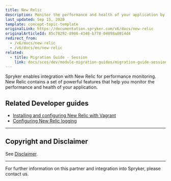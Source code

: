 ```yaml
---
title: New Relic
description: Monitor the performance and health of your application by integrating New Relic into the Spryker Commerce OS.
last_updated: Sep 15, 2020
template: concept-topic-template
originalLink: https://documentation.spryker.com/v6/docs/new-relic
originalArticleId: 85c78292-8986-4348-b778-04898a8014d4
redirect_from:
  - /v6/docs/new-relic
  - /v6/docs/en/new-relic
related:
  - title: Migration Guide - Session
    link: docs/scos/dev/module-migration-guides/migration-guide-session.html
---
```


Spryker enables integration with New Relic for performance monitoring. New Relic contains a set of powerful features that help you monitor the performance and health of your application.

## Related Developer guides

* [Installing and configuring New Relic with Vagrant](/docs/scos/dev/technology-partner-guides/{{page.version}}/operational-tools-monitoring-legal-etc/new-relic/installing-and-configuring-new-relic–with–vagrant.html)
* [Configuring New Relic logging](/docs/scos/dev/technology-partner-guides/{{page.version}}/operational-tools-monitoring-legal-etc/new-relic/configuring-new-relic-logging.html)

---

## Copyright and Disclaimer

See [Disclaimer](https://github.com/spryker/spryker-documentation).

---
For further information on this partner and integration into Spryker, please contact us.

<div class="hubspot-form js-hubspot-form" data-portal-id="2770802" data-form-id="163e11fb-e833-4638-86ae-a2ca4b929a41" id="hubspot-1"></div>
